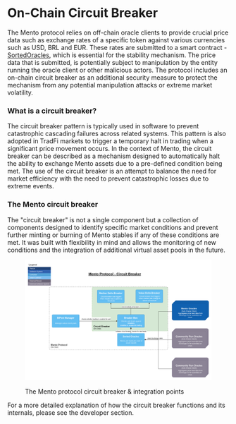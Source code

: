 # On-Chain Circuit Breaker

The Mento protocol relies on off-chain oracle clients to provide crucial price data such as exchange rates of a specific token against various currencies such as USD, BRL and EUR. These rates are submitted to a smart contract - [SortedOracles](https://github.com/mento-protocol/mento-core/blob/main/contracts/oracles/SortedOracles.sol), which is essential for the stability mechanism. The price data that is submitted, is potentially subject to manipulation by the entity running the oracle client or other malicious actors. The protocol includes an on-chain circuit breaker as an additional security measure to protect the mechanism from any potential manipulation attacks or extreme market volatility.

### What is a circuit breaker?

The circuit breaker pattern is typically used in software to prevent catastrophic cascading failures across related systems. This pattern is also adopted in TradFi markets to trigger a temporary halt in trading when a significant price movement occurs. In the context of Mento, the circuit breaker can be described as a mechanism designed to automatically halt the ability to exchange Mento assets due to a pre-defined condition being met. The use of the circuit breaker is an attempt to balance the need for market efficiency with the need to prevent catastrophic losses due to extreme events.

### The Mento circuit breaker

The "circuit breaker" is not a single component but a collection of components designed to identify specific market conditions and prevent further minting or burning of Mento stables if any of these conditions are met. It was built with flexibility in mind and allows the monitoring of new conditions and the integration of additional virtual asset pools in the future.

<figure><img src="../.gitbook/assets/Mento Protocol Architecture-Circuit Breaker (1).png" alt=""><figcaption><p>The Mento protocol circuit breaker &#x26; integration points</p></figcaption></figure>

For a more detailed explanation of how the circuit breaker functions and its internals, please see the developer section.

&#x20;

